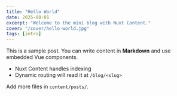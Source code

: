 ```yaml
---
title: "Hello World"
date: 2025-08-01
excerpt: "Welcome to the mini blog with Nuxt Content."
cover: "/cover/hello-world.jpg"
tags: [intro]
---
```


This is a sample post. You can write content in **Markdown** and use embedded
Vue components.

- Nuxt Content handles indexing
- Dynamic routing will read it at `/blog/<slug>`

<Alert type="info" title="Tip">Add more files in `content/posts/`.</Alert>
